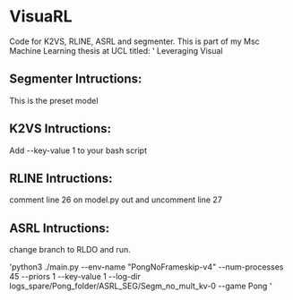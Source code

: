 # VisuaRL
Code for  K2VS, RLINE, ASRL and segmenter. This is part of my Msc Machine Learning thesis at UCL titled:  ' Leveraging Visual 
## Segmenter Intructions:
This is the preset model
## K2VS Intructions:
Add --key-value 1 to your bash script
## RLINE Intructions:
comment line 26 on model.py out and uncomment line 27
## ASRL Intructions:
change branch to RLDO and run.

'python3 ./main.py --env-name "PongNoFrameskip-v4"  --num-processes 45 --priors 1 --key-value 1 --log-dir logs_spare/Pong_folder/ASRL_SEG/Segm_no_mult_kv-0 --game Pong '
